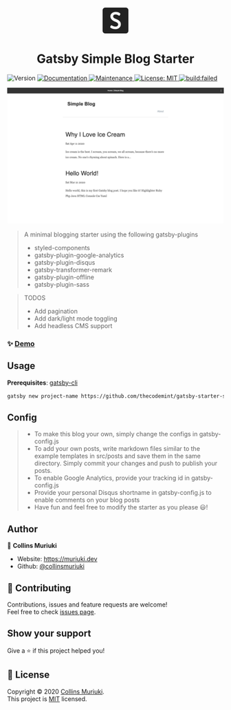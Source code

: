 <p align="center">
  <a href="https://github.com/thecodemint/gatsby-starter-simple">
    <img alt="Simple" src="/src/images/simple-icon.png" width="60" />
  </a>
</p>
<h1 align="center">Gatsby Simple Blog Starter</h1>
<p>
  <img alt="Version" src="https://img.shields.io/badge/version-1.1.4-blue.svg?cacheSeconds=2592000" />
  <a href="https://github.com/thecodemint/gatsby-starter-simple/tree/master#readme" target="_blank">
    <img alt="Documentation" src="https://img.shields.io/badge/documentation-yes-brightgreen.svg" />
  </a>
  <a href="https://github.com/gatsbyjs/gatsby-starter-default/graphs/commit-activity" target="_blank">
    <img alt="Maintenance" src="https://img.shields.io/badge/Maintained%3F-yes-green.svg" />
  </a>
  <a href="LICENSE" target="_blank">
    <img alt="License: MIT" src="https://img.shields.io/badge/License-MIT-yellow.svg" />
  </a>
  <a href="https://travis-ci.com/thecodemint/gatsby-starter-simple">
    <img src="https://travis-ci.com/thecodemint/gatsby-starter-simple.svg?" alt="build:failed">
  </a>
</p>

<img alt="Screenshot" src="src/images/screenshot.png" />

> A minimal blogging starter using the following gatsby-plugins
>* styled-components
>* gatsby-plugin-google-analytics
>* gatsby-plugin-disqus
>* gatsby-transformer-remark
>* gatsby-plugin-offline
>* gatsby-plugin-sass

> TODOS
>* Add pagination
>* Add dark/light mode toggling
>* Add headless CMS support

### ✨ [Demo](https://thecodemint.github.io/gatsby-starter-simple/)

## Usage
**Prerequisites**: [gatsby-cli](https://www.gatsbyjs.org/docs/quick-start/)
```sh
gatsby new project-name https://github.com/thecodemint/gatsby-starter-simple.git 
```

## Config
>* To make this blog your own, simply change the configs in gatsby-config.js
>* To add your own posts, write markdown files similar to the example templates in src/posts and save them in the same directory. Simply commit your changes and push to publish your posts.
>* To enable Google Analytics, provide your tracking id in gatsby-config.js
>* Provide your personal Disqus shortname in gatsby-config.js to enable comments on your blog posts
>* Have fun and feel free to modify the starter as you please 😃!

## Author

👤 **Collins Muriuki**

* Website: https://muriuki.dev
* Github: [@collinsmuriuki](https://github.com/collinsmuriuki)

## 🤝 Contributing

Contributions, issues and feature requests are welcome!<br />Feel free to check [issues page](https://github.com/thecodemint/gatsby-starter-simple/issues). 

## Show your support

Give a ⭐️ if this project helped you!

## 📝 License

Copyright © 2020 [Collins Muriuki](https://github.com/collinsmuriuki).<br />
This project is [MIT](https://github.com/thecodemint/gatsby-starter-simple/blob/master/LICENSE) licensed.
